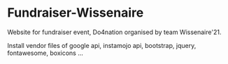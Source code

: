 # Fundraiser-Wissenaire
Website for fundraiser event, Do4nation organised by team Wissenaire'21.

Install vendor files of google api, instamojo api, bootstrap, jquery, fontawesome, boxicons ...
